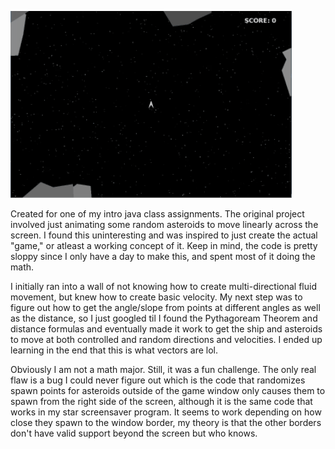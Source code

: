 ![alt text](https://raw.githubusercontent.com/JakeLandowski/JavaWork/master/AsteroidsGame/AsteroidGif.gif "Asteroids")

Created for one of my intro java class assignments. The original project involved just animating some random asteroids to move linearly across the screen. I found this uninteresting and was inspired to just create the actual "game," or atleast a working concept of it. Keep in mind, the code is pretty sloppy since I only have a day to make this, and spent most of it doing the math.

I initially ran into a wall of not knowing how to create multi-directional fluid movement, but knew how to create basic velocity. My next step was to figure out how to get the angle/slope from points at different angles as well as the distance, so I just googled til I found the Pythagoream Theorem and distance formulas and eventually made it work to get the ship and asteroids to move at both controlled and random directions and velocities. I ended up learning in the end that this is what vectors are lol. 

Obviously I am not a math major. Still, it was a fun challenge. The only real flaw is a bug I could never figure out which is the code that randomizes spawn points for asteroids outside of the game window only causes them to spawn from the right side of the screen, although it is the same code that works in my star screensaver program. It seems to work depending on how close they spawn to the window border, my theory is that the other borders don't have valid support beyond the screen but who knows. 
